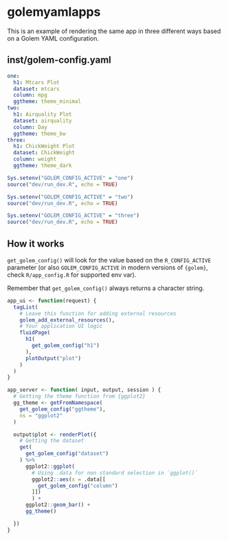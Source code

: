 
<!-- README.md is generated from README.Rmd. Please edit that file -->

# golemyamlapps

This is an example of rendering the same app in three different ways
based on a Golem YAML configuration.

## inst/golem-config.yaml

``` yaml
one:
  h1: Mtcars Plot
  dataset: mtcars
  column: mpg
  ggtheme: theme_minimal
two:
  h1: Airquality Plot
  dataset: airquality
  column: Day
  ggtheme: theme_bw
three:
  h1: ChickWeight Plot
  dataset: ChickWeight
  column: weight
  ggtheme: theme_dark
```

``` r
Sys.setenv("GOLEM_CONFIG_ACTIVE" = "one")
source("dev/run_dev.R", echo = TRUE)

Sys.setenv("GOLEM_CONFIG_ACTIVE" = "two")
source("dev/run_dev.R", echo = TRUE)

Sys.setenv("GOLEM_CONFIG_ACTIVE" = "three")
source("dev/run_dev.R", echo = TRUE)
```

## How it works

`get_golem_config()` will look for the value based on the
`R_CONFIG_ACTIVE` parameter (or also `GOLEM_CONFIG_ACTIVE` in modern
versions of `{golem}`, check `R/app_config.R` for supported env var).

Remember that `get_golem_config()` always returns a character string.

``` r
app_ui <- function(request) {
  tagList(
    # Leave this function for adding external resources
    golem_add_external_resources(),
    # Your application UI logic
    fluidPage(
      h1(
        get_golem_config("h1")
      ),
      plotOutput("plot")
    )
  )
}
```

``` r
app_server <- function( input, output, session ) {
  # Getting the theme function from {ggplot2}
  gg_theme <- getFromNamespace(
    get_golem_config("ggtheme"),
    ns = "ggplot2"
  )

  output$plot <- renderPlot({
    # Getting the dataset
    get(
      get_golem_config("dataset")
    ) %>%
      ggplot2::ggplot(
        # Using .data for non standard selection in `ggplot()`
        ggplot2::aes(x = .data[[
          get_golem_config("column")
        ]])
        ) +
      ggplot2::geom_bar() +
      gg_theme()

  })
}
```

